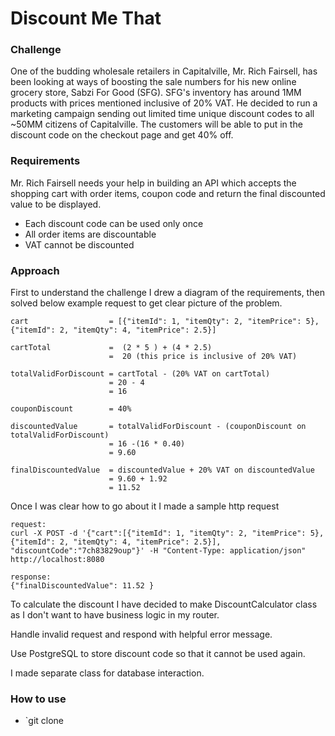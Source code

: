 # Discount Me That

### Challenge

One of the budding wholesale retailers in Capitalville, Mr. Rich Fairsell, has been looking at
ways of boosting the sale numbers for his new online grocery store, Sabzi For Good (SFG). SFG's
inventory has around 1MM products with prices mentioned inclusive of 20% VAT.
He decided to run a marketing campaign sending out limited time unique discount codes to all
~50MM citizens of Capitalville. The customers will be able to put in the discount code on the
checkout page and get 40% off.

### Requirements

Mr. Rich Fairsell needs your help in building an API which accepts the shopping cart with order items,
coupon code and return the final discounted value to be displayed.

* Each discount code can be used only once
* All order items are discountable
* VAT cannot be discounted

### Approach

First to understand the challenge I drew a diagram of the requirements, then solved below example request to get clear picture of the problem.
```
cart                  = [{"itemId": 1, "itemQty": 2, "itemPrice": 5}, {"itemId": 2, "itemQty": 4, "itemPrice": 2.5}]

cartTotal             =  (2 * 5 ) + (4 * 2.5)
                      =  20 (this price is inclusive of 20% VAT)

totalValidForDiscount = cartTotal - (20% VAT on cartTotal)
                      = 20 - 4
                      = 16

couponDiscount        = 40%

discountedValue       = totalValidForDiscount - (couponDiscount on totalValidForDiscount)
                      = 16 -(16 * 0.40)
                      = 9.60

finalDiscountedValue  = discountedValue + 20% VAT on discountedValue
                      = 9.60 + 1.92
                      = 11.52

```

Once I was clear how to go about it I made a sample http request
```
request:
curl -X POST -d '{"cart":[{"itemId": 1, "itemQty": 2, "itemPrice": 5}, {"itemId": 2, "itemQty": 4, "itemPrice": 2.5}], "discountCode":"7ch83829oup"}' -H "Content-Type: application/json" http://localhost:8080

response:
{"finalDiscountedValue": 11.52 }

```
To calculate the discount I have decided to make DiscountCalculator class as I don't want to have business logic in my router.

Handle invalid request and respond with helpful error message.

Use PostgreSQL to store discount code so that it cannot be used again.

I made separate class for database interaction.

### How to use 

* `git clone 